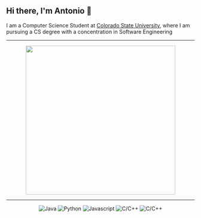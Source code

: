 ## Hi there, I'm Antonio 👋
I am a Computer Science Student at [Colorado State University](https://compsci.colostate.edu/), where I am pursuing a CS degree with a concentration in Software Engineering



---

<p align="center">
  <img src="https://github-readme-streak-stats.herokuapp.com?user=CaliCrunch&theme=dark&hide_border=true" width="400">
</p>

---

<p align="center">
  <img src="https://img.shields.io/badge/java-%23ED8B00.svg?style=for-the-badge&logo=openjdk&logoColor=white" alt="Java" style="border: none; outline: none; margin: 0; padding: 0;">
  <img src="https://img.shields.io/badge/Python-3776AB?style=for-the-badge&logo=python&logoColor=white" alt="Python" style="border: none; outline: none; margin: 0; padding: 0;">
  <img src="https://img.shields.io/badge/javascript-%23323330.svg?style=for-the-badge&logo=javascript&logoColor=%23F7DF1E" alt="Javascript" style="border: none; outline: none; margin: 0; padding: 0;">
  <img src="https://img.shields.io/badge/C%2B%2B-00599C?style=for-the-badge&logo=c%2B%2B&logoColor=white" alt="C/C++" style="border: none; outline: none; margin: 0; padding: 0;">
  <img src="https://img.shields.io/badge/c-%2300599C.svg?style=for-the-badge&logo=c&logoColor=white" alt="C/C++" style="border: none; outline: none; margin: 0; padding: 0;">

</p>
<!--
**CaliCrunch/CaliCrunch** is a ✨ _special_ ✨ repository because its `README.md` (this file) appears on your GitHub profile.

Here are some ideas to get you started:

- 🔭 I’m currently working on ...
- 🌱 I’m currently learning ...
- 👯 I’m looking to collaborate on ...
- 🤔 I’m looking for help with ...
- 💬 Ask me about ...
- 📫 How to reach me: ...
- 😄 Pronouns: ...
- ⚡ Fun fact: ...
-->
